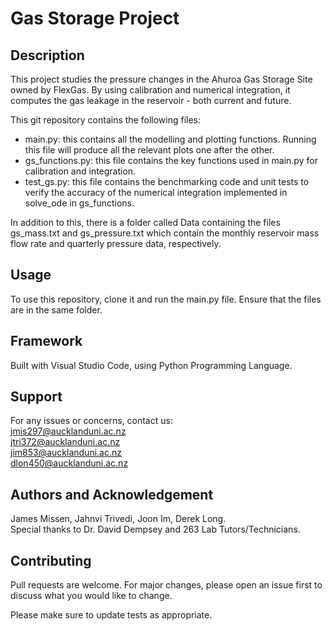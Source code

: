 # Gas Storage Project

## Description
This project studies the pressure changes in the Ahuroa Gas Storage Site owned by FlexGas. By using calibration and numerical integration, it computes the gas leakage in the reservoir - both current and future.

This git repository contains the following files:
- main.py: this contains all the modelling and plotting functions. Running this file will produce all the relevant plots one after the other.
- gs_functions.py: this file contains the key functions used in main.py for calibration and integration.
- test_gs.py: this file contains the benchmarking code and unit tests to verify the accuracy of the numerical integration implemented in solve_ode in gs_functions.

In addition to this, there is a folder called Data containing the files gs_mass.txt and gs_pressure.txt which contain the monthly reservoir mass flow rate and quarterly pressure data, respectively.

## Usage

To use this repository, clone it and run the main.py file. Ensure that the files are in the same folder.

## Framework
Built with Visual Studio Code, using Python Programming Language.

## Support
For any issues or concerns, contact us:  
jmis297@aucklanduni.ac.nz  
jtri372@aucklanduni.ac.nz  
jim853@aucklanduni.ac.nz  
dlon450@aucklanduni.ac.nz

## Authors and Acknowledgement
James Missen, Jahnvi Trivedi, Joon Im, Derek Long.  
Special thanks to Dr. David Dempsey and 263 Lab Tutors/Technicians.

## Contributing
Pull requests are welcome. For major changes, please open an issue first to discuss what you would like to change.  

Please make sure to update tests as appropriate.